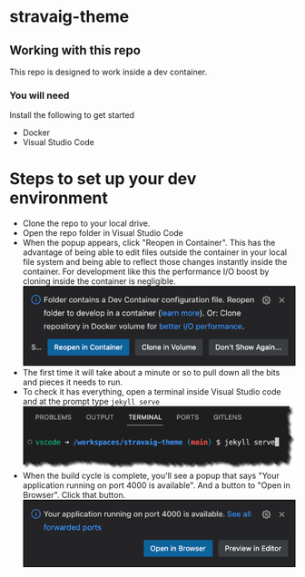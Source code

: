 # stravaig-theme

## Working with this repo

This repo is designed to work inside a dev container.

### You will need

Install the following to get started

* Docker
* Visual Studio Code

# Steps to set up your dev environment

* Clone the repo to your local drive.
* Open the repo folder in Visual Studio Code
* When the popup appears, click "Reopen in Container". This has the advantage of being able to edit files outside the container in your local file system and being able to reflect those changes instantly inside the container. For development like this the performance I/O boost by cloning inside the container is negligible.
![Reopen in Container](.readme-images/Reopen-in-Container.png)
* The first time it will take about a minute or so to pull down all the bits and pieces it needs to run.
* To check it has everything, open a terminal inside Visual Studio code and at the prompt type `jekyll serve`
![jekyll serve command](.readme-images/jekyll-serve.png)
*  When the build cycle is complete, you'll see a popup that says "Your application running on port 4000 is available". And a button to "Open in Browser". Click that button.
![Your Application is running on port 4000](.readme-images/your-application-is-running-on-port-4000.png)
 

